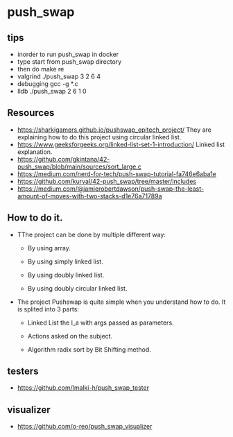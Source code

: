 # push_swap

## tips

- inorder to run push_swap in docker
- type start from push_swap directory
- then do make re
- valgrind ./push_swap 3 2 6 4
- debugging gcc -g *.c
- lldb ./push_swap 2 6 1 0 

## Resources
- https://sharkigamers.github.io/pushswap_epitech_project/ They are explaining how to do this project using circular linked list.
- https://www.geeksforgeeks.org/linked-list-set-1-introduction/ Linked list explanation.
- https://github.com/gkintana/42-push_swap/blob/main/sources/sort_large.c
- https://medium.com/nerd-for-tech/push-swap-tutorial-fa746e6aba1e
- https://github.com/kurval/42-push_swap/tree/master/includes
- https://medium.com/@jamierobertdawson/push-swap-the-least-amount-of-moves-with-two-stacks-d1e76a71789a


## How to do it.

- TThe project can be done by multiple different way:

  - By using array.

  - By using simply linked list.

  - By using doubly linked list.

  - By using doubly circular linked list.

- The project Pushswap is quite simple when you understand how to do. It is splited into 3 parts:

  - Linked List the l_a with args passed as parameters.

  - Actions asked on the subject.

  - Algorithm radix sort by Bit Shifting method.

## testers 
- https://github.com/lmalki-h/push_swap_tester

## visualizer
- https://github.com/o-reo/push_swap_visualizer
